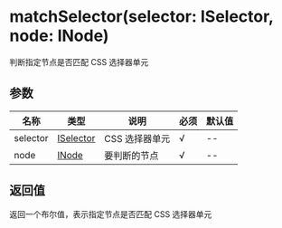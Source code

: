 # matchSelector(selector: ISelector, node: INode)

判断指定节点是否匹配 CSS 选择器单元

## 参数

名称 | 类型 | 说明 | 必须 | 默认值
---- | ---- | ---- | ---- | ----
selector | [ISelector](types.md#iselector) | CSS 选择器单元 | √ | --
node | [INode](types.md#inode) | 要判断的节点 | √ | --

## 返回值

返回一个布尔值，表示指定节点是否匹配 CSS 选择器单元
